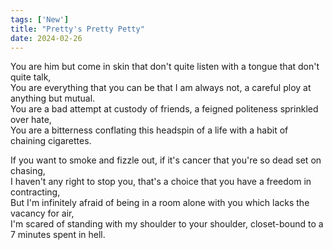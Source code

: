 ```yaml
---
tags: ['New']
title: "Pretty's Pretty Petty"
date: 2024-02-26
---
```


You are him but come in skin that don't quite listen with a tongue that don't quite talk,  
You are everything that you can be that I am always not, a careful ploy at anything but mutual.  
You are a bad attempt at custody of friends, a feigned politeness sprinkled over hate,  
You are a bitterness conflating this headspin of a life with a habit of chaining cigarettes.

If you want to smoke and fizzle out, if it's cancer that you're so dead set on chasing,  
I haven't any right to stop you, that's a choice that you have a freedom in contracting,  
But I'm infinitely afraid of being in a room alone with you which lacks the vacancy for air,  
I'm scared of standing with my shoulder to your shoulder, closet-bound to a 7 minutes spent in hell.  
